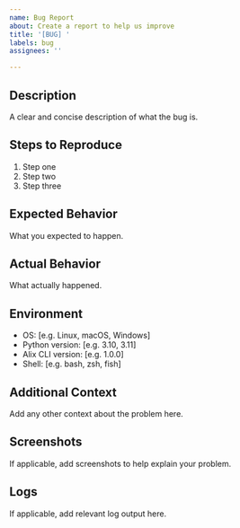 ```yaml
---
name: Bug Report
about: Create a report to help us improve
title: '[BUG] '
labels: bug
assignees: ''

---
```


## Description
A clear and concise description of what the bug is.

## Steps to Reproduce
1. Step one
2. Step two
3. Step three

## Expected Behavior
What you expected to happen.

## Actual Behavior
What actually happened.

## Environment
- OS: [e.g. Linux, macOS, Windows]
- Python version: [e.g. 3.10, 3.11]
- Alix CLI version: [e.g. 1.0.0]
- Shell: [e.g. bash, zsh, fish]

## Additional Context
Add any other context about the problem here.

## Screenshots
If applicable, add screenshots to help explain your problem.

## Logs
If applicable, add relevant log output here.
